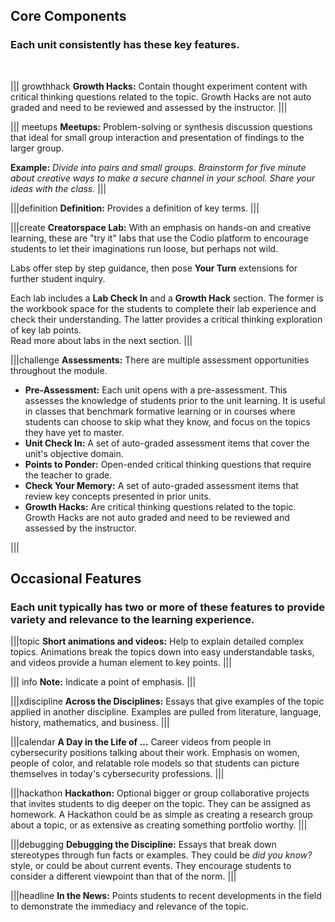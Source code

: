 ## Core Components
### Each unit consistently has these key features.
<br>


||| growthhack
**Growth Hacks:**  Contain thought experiment content with critical thinking questions related to the topic. Growth Hacks are not auto graded and need to be reviewed and assessed by the instructor.
|||

||| meetups
**Meetups:**  Problem-solving or synthesis discussion questions that ideal for small group interaction and presentation of findings to the larger group. 

**Example:** *Divide into pairs and small groups. Brainstorm for five minute about creative ways to make a secure channel in your school.  Share your ideas with the class.*
|||
 
|||definition
**Definition:**  Provides a definition of key terms. 
|||

|||create
**Creatorspace Lab:**  With an emphasis on hands-on and creative learning, these are "try it" labs that use the Codio platform to encourage students to let their imaginations run loose, but perhaps not wild. 

Labs offer step by step guidance, then pose **Your Turn** extensions for further student inquiry. 

Each lab includes a **Lab Check In** and a **Growth Hack** section.  The former is the workbook space for the students to complete their lab experience and check their understanding.  The latter provides  a critical thinking exploration of key lab points.  
Read more about labs in the next section.
|||

|||challenge
**Assessments:**  There are multiple assessment opportunities throughout the module.  
 - **Pre-Assessment:**  Each unit opens with a pre-assessment. This assesses the knowledge of students prior to the unit learning. It is useful in classes that benchmark formative learning or in courses where students can choose to skip what they know, and focus on the topics they have yet to master. 
 - **Unit Check In:**  A set of auto-graded assessment items that cover the unit's objective domain.
 - **Points to Ponder:**  Open-ended critical thinking questions that require the teacher to grade.
 - **Check Your Memory:**  A set of auto-graded assessment items that review key concepts presented in prior units.
 - **Growth Hacks:** Are critical thinking questions related to the topic. Growth Hacks are not auto graded and need to be reviewed and assessed by the instructor.

|||



## Occasional Features

### Each unit typically has two or more of these features to provide variety and relevance to the learning experience. 

|||topic
**Short animations and videos:**  Help to explain detailed complex topics. Animations break the topics down into easy understandable tasks, and videos provide a human element to key points.
|||

 
||| info
**Note:**  Indicate a point of emphasis.
|||

|||xdiscipline
**Across the Disciplines:** Essays that give examples of the topic applied in another discipline. Examples are pulled from literature, language, history, mathematics, and business. 
|||

|||calendar
**A Day in the Life of …** Career videos  from people in cybersecurity positions talking about their work.  Emphasis on women, people of color, and relatable role models so that students can picture themselves in today's cybersecurity professions.
|||

|||hackathon
**Hackathon:** Optional bigger or group collaborative projects that invites students to dig deeper on the topic. They can be assigned as homework. A Hackathon could be as simple as creating a research group about a topic, or as extensive as creating something portfolio worthy.
|||

|||debugging
**Debugging the Discipline:** Essays that break down stereotypes through fun facts or examples. They could be *did you know?* style, or could be about current events. They encourage students to consider a different viewpoint than that of the norm.
|||

|||headline
**In the News:** Points students to recent developments in the field to demonstrate the immediacy and relevance of the topic.
